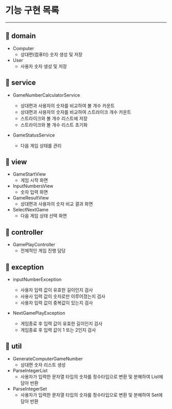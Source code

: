 # 기능 구현 목록

---

## :file_folder: domain

- Computer
    - 상대편(컴퓨터) 숫자 생성 및 저장
- User
    - 사용자 숫자 생성 및 저장

## :file_folder: service

- GameNumberCalculatorService
    - 상대편과 사용자의 숫자를 비교하여 볼 개수 카운트
    - 상대편과 사용자의 숫자를 비교하여 스트라이크 개수 카운트
    - 스트라이크와 볼 개수 리스트에 저장
    - 스트라이크와 볼 개수 리스트 초기화

- GameStatusService
    - 다음 게임 상태를 관리

## :file_folder: view

- GameStartView
    - 게임 시작 화면
- InputNumbersView
    - 숫자 입력 화면
- GameResultView
    - 상대편과 사용자의 숫자 비교 결과 화면
- SelectNextGame
    - 다음 게임 상태 선택 화면

## :file_folder: controller

- GamePlayController
    - 전체적인 게임 진행 담당

## :file_folder: exception

- inputNumberException
    - 사용자 입력 값이 유효한 길이인지 검사
    - 사용사 입력 값이 숫자로만 이루어졌는지 검사
    - 사용자 입력 값이 중복값이 있는지 검사

- NextGamePlayException
    - 게임종료 후 입력 값이 유효한 길이인지 검사
    - 게임종료 후 입력 값이 1 또는 2인지 검사

## :file_folder: util

- GenerateComputerGameNumber
    - 상대편 숫자 리스트 생성
- ParseIntegerList
    - 사용자가 입력한 문자열 타입의 숫자를 정수타입으로 변환 및 분해하여 List에 담아 반환
- ParseIntegerSet
    - 사용자가 입력한 문자열 타입의 숫자를 정수타입으로 변환 및 분해하여 Set에 담아 반환